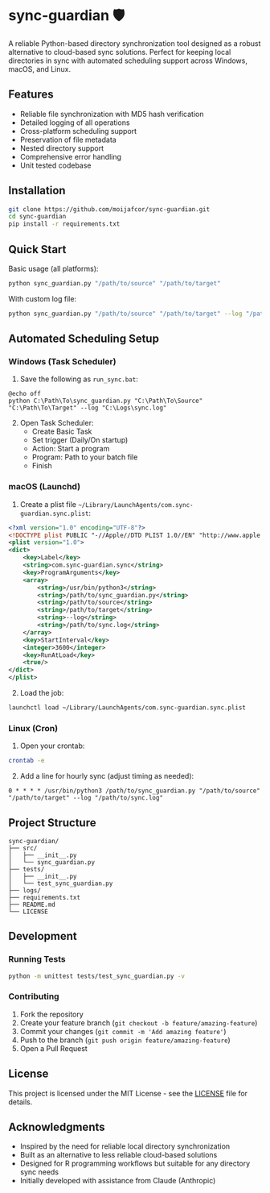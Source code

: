 # sync-guardian 🛡️

A reliable Python-based directory synchronization tool designed as a robust alternative to cloud-based sync solutions. Perfect for keeping local directories in sync with automated scheduling support across Windows, macOS, and Linux.

## Features

- Reliable file synchronization with MD5 hash verification
- Detailed logging of all operations
- Cross-platform scheduling support
- Preservation of file metadata
- Nested directory support
- Comprehensive error handling
- Unit tested codebase

## Installation

```bash
git clone https://github.com/moijafcor/sync-guardian.git
cd sync-guardian
pip install -r requirements.txt
```

## Quick Start

Basic usage (all platforms):
```bash
python sync_guardian.py "/path/to/source" "/path/to/target"
```

With custom log file:
```bash
python sync_guardian.py "/path/to/source" "/path/to/target" --log "/path/to/logs/sync.log"
```

## Automated Scheduling Setup

### Windows (Task Scheduler)

1. Save the following as `run_sync.bat`:
```batch
@echo off
python C:\Path\To\sync_guardian.py "C:\Path\To\Source" "C:\Path\To\Target" --log "C:\Logs\sync.log"
```

2. Open Task Scheduler:
   - Create Basic Task
   - Set trigger (Daily/On startup)
   - Action: Start a program
   - Program: Path to your batch file
   - Finish

### macOS (Launchd)

1. Create a plist file `~/Library/LaunchAgents/com.sync-guardian.sync.plist`:
```xml
<?xml version="1.0" encoding="UTF-8"?>
<!DOCTYPE plist PUBLIC "-//Apple//DTD PLIST 1.0//EN" "http://www.apple.com/DTDs/PropertyList-1.0.dtd">
<plist version="1.0">
<dict>
    <key>Label</key>
    <string>com.sync-guardian.sync</string>
    <key>ProgramArguments</key>
    <array>
        <string>/usr/bin/python3</string>
        <string>/path/to/sync_guardian.py</string>
        <string>/path/to/source</string>
        <string>/path/to/target</string>
        <string>--log</string>
        <string>/path/to/sync.log</string>
    </array>
    <key>StartInterval</key>
    <integer>3600</integer>
    <key>RunAtLoad</key>
    <true/>
</dict>
</plist>
```

2. Load the job:
```bash
launchctl load ~/Library/LaunchAgents/com.sync-guardian.sync.plist
```

### Linux (Cron)

1. Open your crontab:
```bash
crontab -e
```

2. Add a line for hourly sync (adjust timing as needed):
```
0 * * * * /usr/bin/python3 /path/to/sync_guardian.py "/path/to/source" "/path/to/target" --log "/path/to/sync.log"
```

## Project Structure

```
sync-guardian/
├── src/
│   ├── __init__.py
│   └── sync_guardian.py
├── tests/
│   ├── __init__.py
│   └── test_sync_guardian.py
├── logs/
├── requirements.txt
├── README.md
└── LICENSE
```

## Development

### Running Tests

```bash
python -m unittest tests/test_sync_guardian.py -v
```

### Contributing

1. Fork the repository
2. Create your feature branch (`git checkout -b feature/amazing-feature`)
3. Commit your changes (`git commit -m 'Add amazing feature'`)
4. Push to the branch (`git push origin feature/amazing-feature`)
5. Open a Pull Request

## License

This project is licensed under the MIT License - see the [LICENSE](LICENSE) file for details.

## Acknowledgments

- Inspired by the need for reliable local directory synchronization
- Built as an alternative to less reliable cloud-based solutions
- Designed for R programming workflows but suitable for any directory sync needs
- Initially developed with assistance from Claude (Anthropic)
